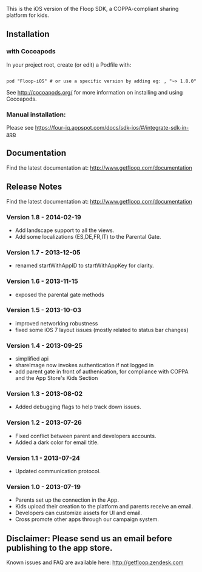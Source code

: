 

This is the iOS version of the Floop SDK, a COPPA-compliant sharing platform for kids.

## Installation 

### with Cocoapods

In your project root, create (or edit) a Podfile with:

```

pod "Floop-iOS" # or use a specific version by adding eg: , "~> 1.8.0"

```

See http://cocoapods.org/ for more information on installing and using Cocoapods.


### Manual installation:

Please see https://four-iq.appspot.com/docs/sdk-ios/#/integrate-sdk-in-app


## Documentation 

Find the latest documentation at:
http://www.getfloop.com/documentation

## Release Notes

Find the latest documentation at:
http://www.getfloop.com/documentation

### Version 1.8 - 2014-02-19
- Add landscape support to all the views. 
- Add some localizations (ES,DE,FR,IT) to the Parental Gate.

### Version 1.7 - 2013-12-05
- renamed startWithAppID to startWithAppKey for clarity.

### Version 1.6 - 2013-11-15
- exposed the parental gate methods

### Version 1.5 - 2013-10-03
- improved networking robustness
- fixed some iOS 7 layout issues (mostly related to status bar changes)

### Version 1.4 - 2013-09-25
- simplified api
- shareImage now invokes authentication if not logged in
- add parent gate in front of authenication, for compliance with COPPA and the App Store's Kids Section

### Version 1.3 - 2013-08-02
- Added debugging flags to help track down issues.

### Version 1.2 - 2013-07-26
- Fixed conflict between parent and developers accounts.
- Added a dark color for email title.

### Version 1.1 - 2013-07-24
- Updated communication protocol.

### Version 1.0 - 2013-07-19
- Parents set up the connection in the App.
- Kids upload their creation to the platform and parents receive an email.
- Developers can customize assets for UI and email.
- Cross promote other apps through our campaign system.

## Disclaimer: Please send us an email before publishing to the app store.


Known issues and FAQ are available here: http://getfloop.zendesk.com

